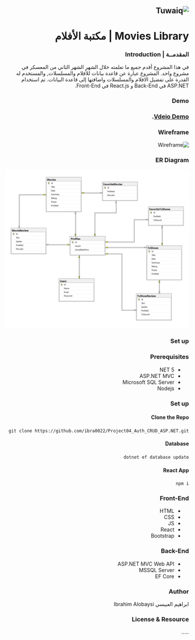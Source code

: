 <div dir="rtl" align="right" >

![Tuwaiq](https://i.ibb.co/SV2BSn5/tuwaiq.png)
----

# Movies Library | مكتبة الأفلام
  
### المقدمــة | Introduction 
 في هذا المشروع أقدم جميع ما تعلمته خلال الشهر الشهر الثاني من المعسكر في مشروع واحد.
  المشروع عبارة عن قاعدة بيانات للأفلام والمسلسلات, والمستخدم له القدرة على تفضيل الافلام والمسلسلات واضافتها إلى قاعدة البيانات. تم استخدام ASP.NET في Back-End و React.js في Front-End.
 
### Demo  
### [Vdeio Demo](https://drive.google.com/file/d/1OCpNAfHEgh1v7Og9hsXO4MwEep72z89y/view?usp=sharing "video demo of the project").
  
### Wireframe 

 ![Wireframe](Wireframe.png)

### ER Diagram

![ER Diagram](ERD.jpg)

### Set up  
### Prerequisites
- NET 5 
- ASP.NET MVC
- Microsoft SQL Server 
- Nodejs
### Set up  
 #### Clone the Repo
 ```git clone https://github.com/ibra0022/Project04_Auth_CRUD_ASP.NET.git```
 #### Database
 ```dotnet ef database update```

 #### React App
 ```npm i```
### Front-End  
 - HTML
 - CSS
 - JS
 - React
 - Bootstrap 
### Back-End 
 - ASP.NET MVC Web API
 - MSSQL Server
 - EF Core

### Author
 ابراهيم العبيسي Ibrahim Alobaysi

### License & Resource
 .....

</div>
